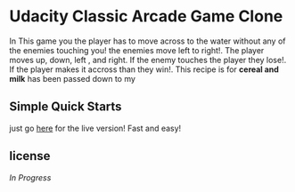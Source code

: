 # Udacity Classic Arcade Game Clone

In This game you the player has to move across to the water without any of the enemies touching you! 
the enemies move left to right!. The player moves up, down, left , and right. If the enemy touches the player they lose!. If the player makes it accross than they win!.
This recipe is for **cereal and milk** has been passed down to my 

## Simple Quick Starts
just go [here]() for the live version! Fast and easy!

## license
_In Progress_